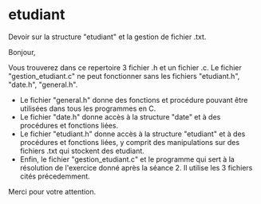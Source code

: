 # etudiant
Devoir sur la structure "etudiant" et la gestion de fichier .txt.

Bonjour,

Vous trouverez dans ce repertoire 3 fichier .h et un fichier .c. Le fichier "gestion_etudiant.c" ne peut fonctionner sans les fichiers "etudiant.h", "date.h", "general.h".

  - Le fichier "general.h" donne des fonctions et procédure pouvant être utilisées dans tous les programmes en C.
  - Le fichier "date.h" donne accès à la structure "date" et à des procédures et fonctions liées.
  - Le fichier "etudiant.h" donne accès à la structure "etudiant" et à des procédures et fonctions liées, y comprit des manipulations sur des fichiers .txt qui stockent des etudiant.
  - Enfin, le fichier "gestion_etudiant.c" et le programme qui sert à la résolution de l'exercice donné après la séance 2. Il utilise les 3 fichiers cités précedemment. 

Merci pour votre attention.



